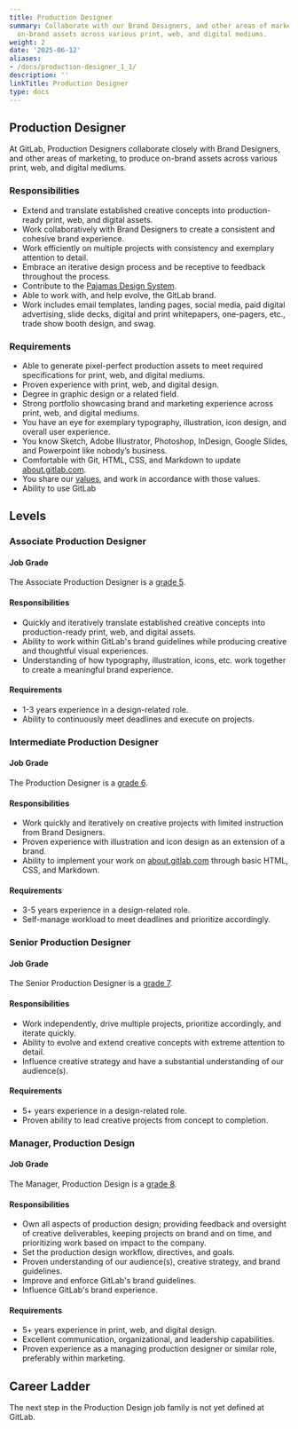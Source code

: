 ```yaml
---
title: Production Designer
summary: Collaborate with our Brand Designers, and other areas of marketing, to produce
  on-brand assets across various print, web, and digital mediums.
weight: 2
date: '2025-06-12'
aliases:
- /docs/production-designer_1_1/
description: ''
linkTitle: Production Designer
type: docs
---
```


## Production Designer

At GitLab, Production Designers collaborate closely with Brand Designers, and other areas of marketing, to produce on-brand assets across various print, web, and digital mediums.

### Responsibilities

- Extend and translate established creative concepts into production-ready print, web, and digital assets.
- Work collaboratively with Brand Designers to create a consistent and cohesive brand experience.
- Work efficiently on multiple projects with consistency and exemplary attention to detail.
- Embrace an iterative design process and be receptive to feedback throughout the process.
- Contribute to the [Pajamas Design System](https://design.gitlab.com/).
- Able to work with, and help evolve, the GitLab brand.
- Work includes email templates, landing pages, social media, paid digital advertising, slide decks, digital and print whitepapers, one-pagers, etc., trade show booth design, and swag.

### Requirements

- Able to generate pixel-perfect production assets to meet required specifications for print, web, and digital mediums.
- Proven experience with print, web, and digital design.
- Degree in graphic design or a related field.
- Strong portfolio showcasing brand and marketing experience across print, web, and digital mediums.
- You have an eye for exemplary typography, illustration, icon design, and overall user experience.
- You know Sketch, Adobe Illustrator, Photoshop, InDesign, Google Slides, and Powerpoint like nobody’s business.
- Comfortable with Git, HTML, CSS, and Markdown to update [about.gitlab.com](https://about.gitlab.com/).
- You share our [values](/handbook/values/), and work in accordance with those values.
- Ability to use GitLab

## Levels

### Associate Production Designer

#### Job Grade

The Associate Production Designer is a [grade 5](/handbook/total-rewards/compensation/compensation-calculator/#gitlab-job-grades).

#### Responsibilities

- Quickly and iteratively translate established creative concepts into production-ready print, web, and digital assets.
- Ability to work within GitLab's brand guidelines while producing creative and thoughtful visual experiences.
- Understanding of how typography, illustration, icons, etc. work together to create a meaningful brand experience.

#### Requirements

- 1-3 years experience in a design-related role.
- Ability to continuously meet deadlines and execute on projects.

### Intermediate Production Designer

#### Job Grade

The Production Designer is a [grade 6](/handbook/total-rewards/compensation/compensation-calculator/#gitlab-job-grades).

#### Responsibilities

- Work quickly and iteratively on creative projects with limited instruction from Brand Designers.
- Proven experience with illustration and icon design as an extension of a brand.
- Ability to implement your work on [about.gitlab.com](https://about.gitlab.com/) through basic HTML, CSS, and Markdown.

#### Requirements

- 3-5 years experience in a design-related role.
- Self-manage workload to meet deadlines and prioritize accordingly.

### Senior Production Designer

#### Job Grade

The Senior Production Designer is a [grade 7](/handbook/total-rewards/compensation/compensation-calculator/#gitlab-job-grades).

#### Responsibilities

- Work independently, drive multiple projects, prioritize accordingly, and iterate quickly.
- Ability to evolve and extend creative concepts with extreme attention to detail.
- Influence creative strategy and have a substantial understanding of our audience(s).

#### Requirements

- 5+ years experience in a design-related role.
- Proven ability to lead creative projects from concept to completion.

### Manager, Production Design

#### Job Grade

The Manager, Production Design is a [grade 8](/handbook/total-rewards/compensation/compensation-calculator/#gitlab-job-grades).

#### Responsibilities

- Own all aspects of production design; providing feedback and oversight of creative deliverables, keeping projects on brand and on time, and prioritizing work based on impact to the company.
- Set the production design workflow, directives, and goals.
- Proven understanding of our audience(s), creative strategy, and brand guidelines.
- Improve and enforce GitLab's brand guidelines.
- Influence GitLab's brand experience.

#### Requirements

- 5+ years experience in print, web, and digital design.
- Excellent communication, organizational, and leadership capabilities.
- Proven experience as a managing production designer or similar role, preferably within marketing.

## Career Ladder

The next step in the Production Design job family is not yet defined at GitLab.
